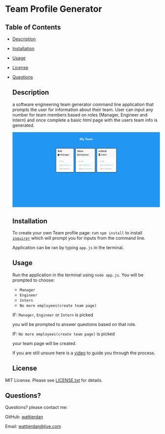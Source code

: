 # Team Profile Generator

## Table of Contents

* [Description](#Description) 
* [Installation](#Installation)
* [Usage](#Usage) 
* [License](#license) 
* [Questions](#Questions)


  
  ## Description 
  
  a software engineering team generator command line application that prompts the user for information about their team. User can input any number for team members based on roles (Manager, Engineer and Intern) and once complete a basic html page with the users team info is generated.

  ![screenshot](./Develop/assets/screenshot.png)
 
  ## Installation
  To create your own Team profile page: run `npm install` to install [`inquirer`](https://www.npmjs.com/package/inquirer) which will prompt you for inputs from the command line.

   Application can be ran by typing `app.js` in the terminal. 

  ## Usage 
  
  Run the application in the terminal using `node app.js`. You will be prompted to choose: 
  
  * `Manager` 
  * `Engineer`
  * `Intern`
  * `No more employees(create team page)` 
  
  IF: `Manager`, `Engineer` or `Intern` is picked 
  
  you will be prompted to answer questions based on that role. 
  
  IF: `No more employees(create team page)` is picked 
  
  your team page will be created. 
  
  

  If you are still unsure here is a [video](https://drive.google.com/file/d/1oIcrsseuy8dj85lWNrl5E_iKNyYaMmuW/view) to guide you through the process.

  ## License

MIT License. Please see [LICENSE.txt](./LICENSE.txt) for details.
  



  ## Questions?
  Questions? please contact me:
 
  GitHub: [wattierdan](https://github.com/wattierdan)
  
  Email: wattierdan@live.com
  
